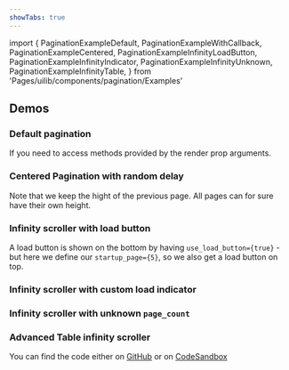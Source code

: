 ```yaml
---
showTabs: true
---
```


import {
PaginationExampleDefault,
PaginationExampleWithCallback,
PaginationExampleCentered,
PaginationExampleInfinityLoadButton,
PaginationExampleInfinityIndicator,
PaginationExampleInfinityUnknown,
PaginationExampleInfinityTable,
} from 'Pages/uilib/components/pagination/Examples'

## Demos

### Default pagination

<PaginationExampleDefault />

If you need to access methods provided by the render prop arguments.

<PaginationExampleWithCallback />

### Centered Pagination with random delay

Note that we keep the hight of the previous page. All pages can for sure have their own height.

<PaginationExampleCentered />

### Infinity scroller with load button

A load button is shown on the bottom by having `use_load_button={true}` - but here we define our `startup_page={5}`, so we also get a load button on top.

<PaginationExampleInfinityLoadButton />

### Infinity scroller with custom load indicator

<PaginationExampleInfinityIndicator />

### Infinity scroller with unknown `page_count`

<PaginationExampleInfinityUnknown />

### Advanced Table infinity scroller

You can find the code either on [GitHub](https://github.com/dnbexperience/eufemia/blob/main/packages/dnb-design-system-portal/src/docs/uilib/components/pagination/Examples.js) or on [CodeSandbox](https://codesandbox.io/s/eufemia-table-pagination-infinity-546f7)

<PaginationExampleInfinityTable />
